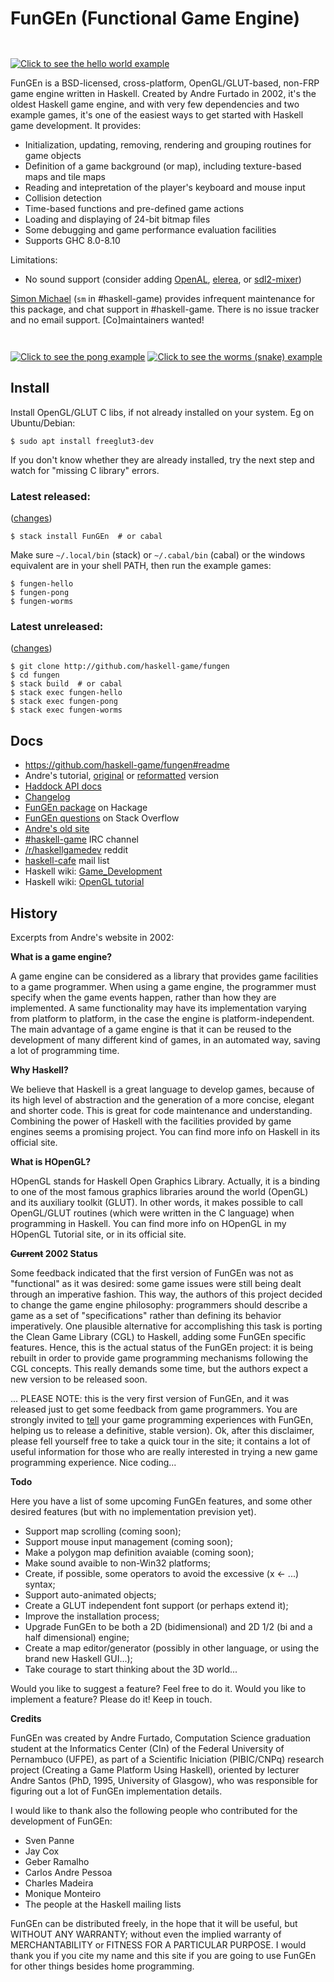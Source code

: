 # **FunGEn** (**Fun**ctional **G**ame **En**gine)

<a href="https://github.com/haskell-game/fungen/blob/master/examples/hello.hs#L1"><img border=0 src="site/logo.gif" title="Click to see the hello world example" style="margin-top:2em;"></a>

FunGEn is a BSD-licensed, cross-platform,
OpenGL/GLUT-based, non-FRP game engine written in Haskell. 
Created by Andre Furtado in 2002, it's the oldest Haskell
game engine, and with very few dependencies and two example games,
it's one of the easiest ways to get started with Haskell game
development. It provides:

* Initialization, updating, removing, rendering and grouping
  routines for game objects
* Definition of a game background (or map), including texture-based
  maps and tile maps
* Reading and intepretation of the player's keyboard and mouse input
* Collision detection
* Time-based functions and pre-defined game actions
* Loading and displaying of 24-bit bitmap files
* Some debugging and game performance evaluation facilities
* Supports GHC 8.0-8.10

Limitations:

* No sound support 
  (consider adding 
  [OpenAL](http://hackage.haskell.org/package/OpenAL), 
  [elerea](http://hackage.haskell.org/package/elerea), or 
  [sdl2-mixer](http://hackage.haskell.org/package/sdl2-mixer))

[Simon Michael](http://joyful.com) (`sm` in #haskell-game) provides infrequent maintenance for this package, and chat support in #haskell-game. There is no issue tracker and no email support. [Co]maintainers wanted!

<a href="https://github.com/haskell-game/fungen/blob/master/examples/pong/pong.hs#L1"><img border=0 src="site/pong.png" title="Click to see the pong example" style="margin-top:2em;"></a>
<a href="https://github.com/haskell-game/fungen/blob/master/examples/worms/worms.hs#L1"><img border=0 src="site/worms.png" title="Click to see the worms (snake) example" style="margin-top:1em;"></a>

## Install

Install OpenGL/GLUT C libs, if not already installed on your system.
Eg on Ubuntu/Debian:
```
$ sudo apt install freeglut3-dev
```
 If you don't know whether they are already installed, try the next step and watch for "missing C library" errors.

### Latest released:
([changes](http://hackage.haskell.org/package/FunGEn/changelog))
```
$ stack install FunGEn  # or cabal
```
Make sure `~/.local/bin` (stack) or `~/.cabal/bin` (cabal) or the windows equivalent are in your shell PATH, then run the example games:
```
$ fungen-hello
$ fungen-pong
$ fungen-worms
```
### Latest unreleased:
([changes](https://github.com/haskell-game/fungen/blob/master/CHANGES.md#L1))
```
$ git clone http://github.com/haskell-game/fungen
$ cd fungen
$ stack build  # or cabal
$ stack exec fungen-hello
$ stack exec fungen-pong
$ stack exec fungen-worms
``````


## Docs

- https://github.com/haskell-game/fungen#readme
- Andre's tutorial, [original](https://htmlpreview.github.io/?https://github.com/haskell-game/fungen/blob/master/site/example.html) or [reformatted](TUTORIAL.md#fungen-pong-tutorial) version
- [Haddock API docs](https://hackage.haskell.org/package/FunGEn/docs/Graphics-UI-Fungen.html)
- [Changelog](CHANGES.md)
- [FunGEn package](http://hackage.haskell.org/package/FunGEn) on Hackage
- [FunGEn questions](http://stackoverflow.com/search?tab=newest&q=fungen) on Stack Overflow
- [Andre's old site](http://www.cin.ufpe.br/~haskell/fungen)
- [#haskell-game](http://webchat.freenode.net/?channels=haskell-game) IRC channel
  <!-- ([log](http://ircbrowse.tomsmeding.com/day/haskell-game/today/recent)) -->
- [/r/haskellgamedev](http://www.reddit.com/r/haskellgamedev) reddit
- [haskell-cafe](http://www.haskell.org/haskellwiki/Mailing_lists) mail list
- Haskell wiki: [Game_Development](http://www.haskell.org/haskellwiki/Game_Development)
- Haskell wiki: [OpenGL tutorial](http://www.haskell.org/haskellwiki/OpenGLTutorial1)



## History

Excerpts from Andre's website in 2002:

**What is a game engine?**

A game engine can be considered as a library that provides game facilities
to a game programmer. When using a game engine, the programmer must
specify when the game events happen, rather than how they are
implemented. A same functionality may have its implementation varying from
platform to platform, in the case the engine is platform-independent. The
main advantage of a game engine is that it can be reused to the
development of many different kind of games, in an automated way, saving a
lot of programming time.

**Why Haskell?**

We believe that Haskell is a great language to develop games, because of
its high level of abstraction and the generation of a more concise,
elegant and shorter code. This is great for code maintenance and
understanding. Combining the power of Haskell with the facilities provided
by game engines seems a promising project. You can find more info on
Haskell in its official site.

**What is HOpenGL?**

HOpenGL stands for Haskell Open Graphics Library. Actually, it is a
binding to one of the most famous graphics libraries around the world
(OpenGL) and its auxiliary toolkit (GLUT). In other words, it makes
possible to call OpenGL/GLUT routines (which were written in the C
language) when programming in Haskell. You can find more info on HOpenGL
in my HOpenGL Tutorial site, or in its official site.

**<s>Current</s> 2002 Status**

Some feedback indicated that the first version of FunGEn was not as "functional" as it was desired: some game issues were still being dealt through an imperative fashion. This way, the authors of this project decided to change the game engine philosophy: programmers should describe a game as a set of "specifications" rather than defining its behavior imperatively. One plausible alternative for accomplishing this task is porting the Clean Game Library (CGL) to Haskell, adding some FunGEn specific features. Hence, this is the actual status of the FunGEn project: it is being rebuilt in order to provide game programming mechanisms following the CGL concepts. This really demands some time, but the authors expect a new version to be released soon.

... PLEASE NOTE: this is the very first version of FunGEn, and it was released just to get some feedback from game programmers. You are strongly invited to <A HREF="mailto:awbf@cin.ufpe.br">tell</A> your game programming experiences with FunGEn, helping us to release a definitive, stable version). Ok, after this disclaimer, please fell yourself free to take a quick tour in the site; it contains a lot of useful information for those who are really interested in trying a new game programming experience. Nice coding...

**Todo**

Here you have a list of some upcoming FunGEn features, and some other
desired features (but with no implementation prevision yet).

- Support map scrolling (coming soon);
- Support mouse input management (coming soon);
- Make a polygon map definition avaiable (coming soon);
- Make sound avaible to non-Win32 platforms;
- Create, if possible, some operators to avoid the excessive (x <- ...) syntax;
- Support auto-animated objects;
- Create a GLUT independent font support (or perhaps extend it);
- Improve the installation process;
- Upgrade FunGEn to be both a 2D (bidimensional) and 2D 1/2 (bi and a half dimensional) engine;
- Create a map editor/generator (possibly in other language, or using the brand new Haskell GUI...);
- Take courage to start thinking about the 3D world...

Would you like to suggest a feature? Feel free to do it. Would you like to
implement a feature? Please do it! Keep in touch.

**Credits**

FunGEn was created by Andre Furtado, Computation Science graduation
student at the Informatics Center (CIn) of the Federal University of
Pernambuco (UFPE), as part of a Scientific Iniciation (PIBIC/CNPq)
research project (Creating a Game Platform Using Haskell), oriented by
lecturer Andre Santos (PhD, 1995, University of Glasgow), who was
responsible for figuring out a lot of FunGEn implementation details.

I would like to thank also the following people who contributed for the development of FunGEn:

- Sven Panne
- Jay Cox
- Geber Ramalho
- Carlos Andre Pessoa
- Charles Madeira
- Monique Monteiro
- The people at the Haskell mailing lists

FunGEn can be distributed freely, in the hope that it will be useful, but
WITHOUT ANY WARRANTY; without even the implied warranty of MERCHANTABILITY
or FITNESS FOR A PARTICULAR PURPOSE. I would thank you if you cite my name
and this site if you are going to use FunGEn for other things besides home
programming.
